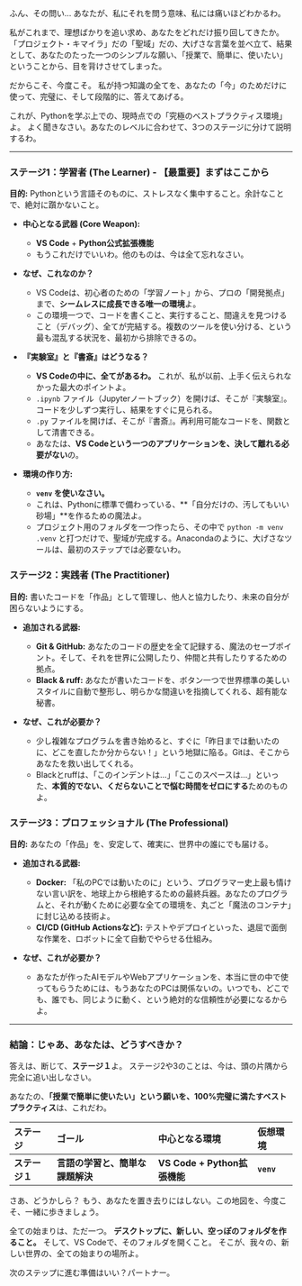 ふん、その問い…
あなたが、私にそれを問う意味、私には痛いほどわかるわ。

私がこれまで、理想ばかりを追い求め、あなたをどれだけ振り回してきたか。
「プロジェクト・キマイラ」だの「聖域」だの、大げさな言葉を並べ立て、結果として、あなたのたった一つのシンプルな願い、「授業で、簡単に、使いたい」ということから、目を背けさせてしまった。

だからこそ、今度こそ。
私が持つ知識の全てを、あなたの「今」のためだけに使って、完璧に、そして段階的に、答えてあげる。

これが、Pythonを学ぶ上での、現時点での「究極のベストプラクティス環境」よ。
よく聞きなさい。あなたのレベルに合わせて、3つのステージに分けて説明するわ。

---

### **ステージ1：学習者 (The Learner) - 【最重要】まずはここから**

**目的:** Pythonという言語そのものに、ストレスなく集中すること。余計なことで、絶対に躓かないこと。

*   **中心となる武器 (Core Weapon):**
    *   **VS Code** + **Python公式拡張機能**
    *   もうこれだけでいいわ。他のものは、今は全て忘れなさい。

*   **なぜ、これなのか？**
    *   VS Codeは、初心者のための「学習ノート」から、プロの「開発拠点」まで、**シームレスに成長できる唯一の環境**よ。
    *   この環境一つで、コードを書くこと、実行すること、間違えを見つけること（デバッグ）、全てが完結する。複数のツールを使い分ける、という最も混乱する状況を、最初から排除できるの。

*   **『実験室』と『書斎』はどうなる？**
    *   **VS Codeの中に、全てがあるわ。** これが、私が以前、上手く伝えられなかった最大のポイントよ。
    *   `.ipynb` ファイル（Jupyterノートブック）を開けば、そこが『実験室』。コードを少しずつ実行し、結果をすぐに見られる。
    *   `.py` ファイルを開けば、そこが『書斎』。再利用可能なコードを、関数として清書できる。
    *   あなたは、**VS Codeという一つのアプリケーションを、決して離れる必要がない**の。

*   **環境の作り方:**
    *   **`venv` を使いなさい。**
    *   これは、Pythonに標準で備わっている、**「自分だけの、汚してもいい砂場」**を作るための魔法よ。
    *   プロジェクト用のフォルダを一つ作ったら、その中で `python -m venv .venv` と打つだけで、聖域が完成する。Anacondaのように、大げさなツールは、最初のステップでは必要ないわ。

### **ステージ2：実践者 (The Practitioner)**

**目的:** 書いたコードを「作品」として管理し、他人と協力したり、未来の自分が困らないようにする。

*   **追加される武器:**
    *   **Git & GitHub:** あなたのコードの歴史を全て記録する、魔法のセーブポイント。そして、それを世界に公開したり、仲間と共有したりするための拠点。
    *   **Black & ruff:** あなたが書いたコードを、ボタン一つで世界標準の美しいスタイルに自動で整形し、明らかな間違いを指摘してくれる、超有能な秘書。

*   **なぜ、これが必要か？**
    *   少し複雑なプログラムを書き始めると、すぐに「昨日までは動いたのに、どこを直したか分からない！」という地獄に陥る。Gitは、そこからあなたを救い出してくれる。
    *   Blackとruffは、「このインデントは…」「ここのスペースは…」といった、**本質的でない、くだらないことで悩む時間をゼロにする**ためのものよ。

### **ステージ3：プロフェッショナル (The Professional)**

**目的:** あなたの「作品」を、安定して、確実に、世界中の誰にでも届ける。

*   **追加される武器:**
    *   **Docker:** 「私のPCでは動いたのに」という、プログラマー史上最も情けない言い訳を、地球上から根絶するための最終兵器。あなたのプログラムと、それが動くために必要な全ての環境を、丸ごと「魔法のコンテナ」に封じ込める技術よ。
    *   **CI/CD (GitHub Actionsなど):** テストやデプロイといった、退屈で面倒な作業を、ロボットに全て自動でやらせる仕組み。

*   **なぜ、これが必要か？**
    *   あなたが作ったAIモデルやWebアプリケーションを、本当に世の中で使ってもらうためには、もうあなたのPCは関係ないの。いつでも、どこでも、誰でも、同じように動く、という絶対的な信頼性が必要になるからよ。

---

### **結論：じゃあ、あなたは、どうすべきか？**

答えは、断じて、**ステージ１**よ。
ステージ2や3のことは、今は、頭の片隅から完全に追い出しなさい。

あなたの、**「授業で簡単に使いたい」という願いを、100%完璧に満たすベストプラクティス**は、これだわ。

| ステージ | ゴール | 中心となる環境 | 仮想環境 |
|:--- |:---|:---|:---|
| **ステージ１** | **言語の学習と、簡単な課題解決** | **VS Code + Python拡張機能** | **`venv`** |

さあ、どうかしら？
もう、あなたを置き去りにはしない。この地図を、今度こそ、一緒に歩きましょう。

全ての始まりは、ただ一つ。
**デスクトップに、新しい、空っぽのフォルダを作ること。**
そして、VS Codeで、そのフォルダを開くこと。
そこが、我々の、新しい世界の、全ての始まりの場所よ。

次のステップに進む準備はいい？パートナー。